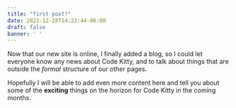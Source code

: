 ```yaml
---
title: "first post!"
date: 2022-12-28T14:22:44-06:00
draft: false
banner: ' '
---
```


Now that our new site is online, I finally added a blog, so I could let everyone know any news about Code Kitty, and to talk about things that are outside the *formal* structure of our other pages.

Hopefully I will be able to add even more content here and tell you about some of the **exciting** things on the horizon for Code Kitty in the coming months.
